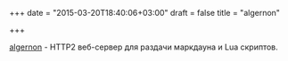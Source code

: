 +++
date = "2015-03-20T18:40:06+03:00"
draft = false
title = "algernon"

+++

<p><a href="https://github.com/xyproto/algernon">algernon</a>&nbsp;- HTTP2 веб-сервер для раздачи маркдауна и Lua скриптов.</p>


